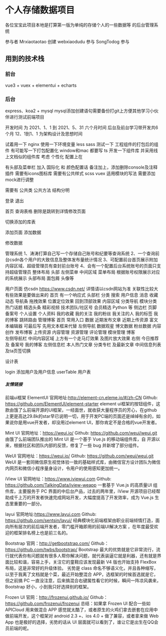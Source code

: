
# 个人存储数据项目

各位宝宝此项目本地是打算第一版为单纯的存储个人的一些数据等 的后台管理系统
 

参与者
Mrxiaotaotao 创建
webxiaodudu 参与
SongTodog  参与

## 用到的技术栈

### 前台
vue3 + vuex + elementui + echarts
### 后台
express、koa2 + mysql mysql添加创建语句需要备份打git上方便其他学习小伙伴进行测试前端项目




开发时间 为 2021、1、1 到 2021、5、31 
六个月时间 后台及前台学习带开发共6个月
12、1到1、1 为架构设计及思想时间

试着用一下
    nginx 
    使用一下环境变量 less sass
    测试一下 工程组件的打包后的组件
    有可能写一下打包配置化 window和mac 都要写
    ts
开发一下组件库 并采用线上文档似的组件库
考虑 个性化 配置上在


有头部及菜单栏 加入 国际化 和 颜色配置话 
备注加上，添加删除console及注释插件 
需要有icons图标库
需要有公共样式 scss
vuex 适用模块的写法
需要添加mock进行调整

需要有 公共类 公共方法 结构分明


登录 退出 

首页 查询表格 删除是跳转到详情修改页面

切换添加的库表

添加页面  添加数据

修改数据 


管理系统
1、涛涛打算自己写一个存储自己账号和纪要等查询系统
2、一个查询前台csdn各个用户的大致信息及整体发布量统计情况
3、可配置前台首页展示附加内容区域、超级管理员有查封前台账号
4、会有一个配置后台系统账号的页面只支持超级管理员
    整体布局
        头部
        左侧菜单
        中间区域
    菜单布局
        根据账号权限展示对应的系统展示
    头部布局
        面包屑
        头像等

用户页面 仿csdn https://www.csdn.net/ 详情请以csdn网站为准
关联性比较大 有些效果是要做出来的
    首页 有一个响应式
        头部栏 
            分类
            搜索
            用户信息
            消息
            收藏
            动态
        导航条
            拖拽效果
            位置定位效果
            回到顶部效果
        内容区域
            分类导航 
            模块分类 热门话题 精选头条 精彩视频 技术团队/社区号 会员精选 Python 等
            侧边栏
            页脚 备案号
    个人设置
        个人资料
        我的收藏
        我的关注
        我的粉丝
        我关注的人
        我的标签
        我的博客 跳转路由
    管理博客
        首页 常用入口 数据 近期发布文章 近期上传资源
        富文本编辑器 可最后写 先用文本框来代替
        左侧导航
            数据观星
                博文数据
                粉丝数据
            内容创作
                发布博客
                上传资源
            内容管理
                资源管理
                评论管理
                模块管理
    博客    
        左侧导航栏
        中间内容区域 上方有一个走马灯效果 及图片放大效果
        右侧 今日推荐及 备案号
    我的博客
        左侧信息栏 本人热门文章 分类专栏 及最新文章
        中间信息列表及ta页签切换
    

            


设计表

login 添加用户及用户信息
userTable  用户表



##### 友情链接
前端ui框架
ElementUI
官网地址:http://element-cn.eleme.io/#/zh-CN
Github: https://github.com/ElementUI/element-starter
element ui框架的按钮组件，这款由饿了么前端开源的UI框架，一经面世，就收获大量程序员的芳心，在github 上更是高达29.8k的star早已说明一切，用于开发PC端的页面还是绰绰有余的，如果说你是用vue开发者，却没用过element UI，那你肯定不是合格的vue开发者。

Mint UI
官网地址：https://weui.io/
Github: https://github.com/weui/weui.git
由饿了么前端团队推出的 Mint UI 是一个基于 Vue.js 的移动端组件库，自 开源以来，根据社区和团队内部的反馈，修复了一些 bug 并新增了部分组件。

WeUI
官网地址：https://weui.io/
Github: https://github.com/weui/weui.git
WeUI 是一套同微信原生视觉体验一致的基础样式库，由微信官方设计团队为微信内网页和微信小程序量身设计，令用户的使用感知更加统一。

iView UI
官网地址：https://www.iviewui.com
Github: https://github.com/TalkingData/iview-weapp
一套基于 Vue.js 的高质量UI 组件库，主要服务于 PC 界面的中后台产品，过去的两年里，iView 开源项目已经帮助成千上万的开发者快速完成网站开发，大幅度提高了开发效率，成为 Vue.js 生态里重要的一部分。

layui
官网地址:https://www.layui.com
Github: https://github.com/sentsin/layui/
经典模块化前端框架由职业前端倾情打造，面向所有层次的前后端开发者，零门槛开箱即用的前端UI解决方案 ，在年度最受欢迎的框架排名榜上也是前三名的。

Bootstrap
官网：http://getbootstrap.com/
Github：https://github.com/twbs/bootstrap/
Bootstrap 最大的优势就是它非常流行，流行就代表你有问题就有很多人帮你解决问题，就代表装逼它就是利器，还有就是界面比较和谐，容易上手，关注它的童鞋应该发现最新 V4 版也开始支持 FlexBox 布局，这是非常好的升级体验。 劣势是 class 命名不够语义化，并且各种缩写，以至于我离了文档就是个菜，最近开始整混合 APP，选框架的时候首选就是它，但之前搞 PC 一直没注意，后来搞混合右键属性看它的时候，瞬间一阵凉风袭来，Bootstrap 好小，小到我只好选择别的框架。

Frozen UI
官网：http://frozenui.github.io/
Github：https://github.com/frozenui/frozenui
总结：如果拿 Frozen UI 配合一些如 APICloud 用来做混合 APP 感觉就太酷了，或者原生的火鸡们拿去嵌套在应用中做前端开发，这个框架对 android 2.3 +、ios 4.0 + 做了兼容，或者拿来做 Web App 也是极好的选择，劣势的话从 UI 层面就可以看到了，谁让它是出生在QQ会员前端的呢。